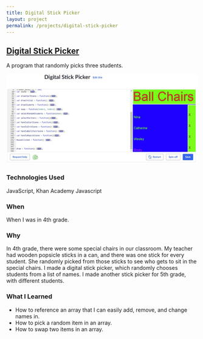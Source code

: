 ```yaml
---
title: Digital Stick Picker
layout: project
permalink: /projects/digital-stick-picker
---
```

## [Digital Stick Picker](https://www.khanacademy.org/computer-programming/digital-stick-picker/6437410400043008)
A program that randomly picks three students.

![Screenshot](/assets/img/digital-stick-picker.jpg)

### Technologies Used
JavaScript, Khan Academy Javascript

### When
When I was in 4th grade.

### Why
In 4th grade, there were some special chairs in our classroom. My teacher had wooden popsicle sticks in a can, and there was one stick for every student. She randomly picked from those sticks to see who gets to sit in the special chairs. I made a digital stick picker, which randomly chooses students from a list of names. I made another stick picker for 5th grade, with different students.

### What I Learned
- How to reference an array that I can easily add, remove, and change names in.
- How to pick a random item in an array.
- How to swap two items in an array.